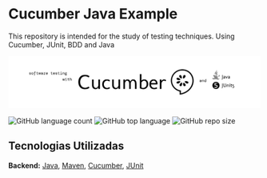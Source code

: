 
# Cucumber Java Example

This repository is intended for the study of testing techniques. Using Cucumber, JUnit, BDD and Java

![Logo](https://github.com/Alencar26/Cucumber-Java-Examples/blob/main/readme/logo.svg)

![GitHub language count](https://img.shields.io/github/languages/count/Alencar26/Cucumber-Java-Examples)
![GitHub top language](https://img.shields.io/github/languages/top/Alencar26/Cucumber-Java-Examples?color=%23FF7043)
![GitHub repo size](https://img.shields.io/github/repo-size/Alencar26/Cucumber-Java-Examples)

## Tecnologias Utilizadas

**Backend:** [Java](https://www.java.com/pt-BR/), [Maven](https://maven.apache.org/), [Cucumber](https://cucumber.io/), [JUnit](https://junit.org/junit5/)

